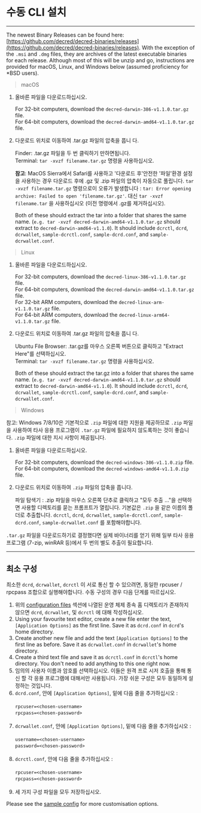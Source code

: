 # 수동 CLI 설치 

---

The newest Binary Releases can be found here: [https://github.com/decred/decred-binaries/releases](https://github.com/decred/decred-binaries/releases). With the exception of the `.msi` and `.dmg` files, they are archives of the latest executable binaries for each release. Although most of this will be unzip and go, instructions are provided for macOS, Linux, and Windows below (assumed proficiency for *BSD users).

> macOS

1. 올바른 파일을 다운로드하십시오.

    For 32-bit computers, download the `decred-darwin-386-v1.1.0.tar.gz` file. <br />
    For 64-bit computers, download the `decred-darwin-amd64-v1.1.0.tar.gz` file.

2. 다운로드 위치로 이동하여 .tar.gz 파일의 압축을 풉니 다.

    Finder: .tar.gz 파일을 두 번 클릭하기 만하면됩니다. <br />
    Terminal: `tar -xvzf filename.tar.gz` 명령을 사용하십시오.

    **참고**: MacOS Sierra에서 Safari를 사용하고 '다운로드 후'안전한 '파일'환경 설정을 사용하는 경우 다운로드 후에 .gz 및 .zip 파일의 압축이 자동으로 풀립니다. `tar -xvzf filename.tar.gz` 명령으로이 오류가 발생합니다 : `tar: Error opening archive: Failed to open 'filename.tar.gz'`. 대신 `tar -xvzf filename.tar` 을 사용하십시오 (이전 명령에서 .gz를 제거하십시오).
    
    Both of these should extract the tar into a folder that shares the same name. (`e.g. tar -xvzf decred-darwin-amd64-v1.1.0.tar.gz` should extract to `decred-darwin-amd64-v1.1.0`). It should include `dcrctl`, `dcrd`, `dcrwallet`, `sample-dcrctl.conf`, `sample-dcrd.conf`, and `sample-dcrwallet.conf`.


> Linux

1. 올바른 파일을 다운로드하십시오.

    For 32-bit computers, download the `decred-linux-386-v1.1.0.tar.gz` file. <br />
    For 64-bit computers, download the `decred-darwin-amd64-v1.1.0.tar.gz` file. <br />
    For 32-bit ARM computers, download the `decred-linux-arm-v1.1.0.tar.gz` file. <br />
    For 64-bit ARM computers, download the `decred-linux-arm64-v1.1.0.tar.gz` file.

2. 다운로드 위치로 이동하여 .tar.gz 파일의 압축을 풉니 다.

    Ubuntu File Browser: .tar.gz를 마우스 오른쪽 버튼으로 클릭하고 "Extract Here"를 선택하십시오. <br />
    Terminal: `tar -xvzf filename.tar.gz` 명령을 사용하십시오.
    
    Both of these should extract the tar.gz into a folder that shares the same name. (`e.g. tar -xvzf decred-darwin-amd64-v1.1.0.tar.gz` should extract to `decred-darwin-amd64-v1.1.0`). It should include `dcrctl`, `dcrd`, `dcrwallet`, `sample-dcrctl.conf`, `sample-dcrd.conf`, and `sample-dcrwallet.conf`.

> Windows

참고: Windows 7/8/10은 기본적으로 `.zip` 파일에 대한 지원을 제공하므로 `.zip` 파일을 사용하여 타사 응용 프로그램이 `.tar.gz` 파일에 필요하지 않도록하는 것이 좋습니다. `.zip` 파일에 대한 지시 사항이 제공됩니다.

1. 올바른 파일을 다운로드하십시오.

    For 32-bit computers, download the `decred-windows-386-v1.1.0.zip` file. <br />
    For 64-bit computers, download the `decred-windows-amd64-v1.1.0.zip` file.

2. 다운로드 위치로 이동하여 `.zip` 파일의 압축을 풉니다.

    파일 탐색기 : .zip 파일을 마우스 오른쪽 단추로 클릭하고 "모두 추출 ..."을 선택하면 사용할 디렉토리를 묻는 프롬프트가 열립니다. 기본값은 `.zip` 을 같은 이름의 폴더로 추출합니다. `dcrctl`, `dcrd`, `dcrwallet`, `sample-dcrctl.conf`, `sample-dcrd.conf`, `sample-dcrwallet.conf` 를 포함해야합니다.

`.tar.gz` 파일을 다운로드하기로 결정했다면 실제 바이너리를 얻기 위해 일부 타사 응용 프로그램 (7-zip, winRAR 등)에서 두 번의 별도 추출이 필요합니다.

---

## 최소 구성

최소한 `dcrd`, `dcrwallet`, `dcrctl` 이 서로 통신 할 수 있으려면, 동일한 rpcuser / rpcpass 조합으로 실행해야합니다. 수동 구성의 경우 다음 단계를 따르십시오.

1. 위의 [configuration files](#configuration-file-locations) 섹션에 나열된 운영 체제 종속 홈 디렉토리가 존재하지 않으면 `dcrd`, `dcrwallet`, 및 `dcrctl` 에 대해 작성하십시오.
2. Using your favourite text editor, create a new file enter the text, `[Application Options]` as the first line. Save it as `dcrd.conf` in `dcrd`'s home directory.
3. Create another new file and add the text `[Application Options]` to the first line as before. Save it as `dcrwallet.conf` in `dcrwallet`'s home directory.
4. Create a third text file and save it as `dcrctl.conf` in `dcrctl`'s home directory. You don't need to add anything to this one right now.
5. 임의의 사용자 이름과 암호를 선택하십시오. 이들은 원격 프로 시저 호출을 통해 통신 할 각 응용 프로그램에 대해서만 사용됩니다. 가장 쉬운 구성은 모두 동일하게 설정하는 것입니다.
6. `dcrd.conf`, 안에 `[Application Options]`, 밑에 다음 줄을 추가하십시오 :<br /><br />
        `rpcuser=<chosen-username>`<br />
        `rpcpass=<chosen-password>`<br /><br />
7. `dcrwallet.conf`, 안에 `[Application Options]`, 밑에 다음 줄을 추가하십시오 :<br /><br />
        `username=<chosen-username>`<br />
        `password=<chosen-password>`<br /><br />
8. `dcrctl.conf`, 안에 다음 줄을 추가하십시오 :<br /><br />
        `rpcuser=<chosen-username>`<br />
        `rpcpass=<chosen-password>`<br /><br />
9. 세 가지 구성 파일을 모두 저장하십시오.

Please see the [sample config](https://github.com/decred/dcrd/blob/master/sampleconfig/sampleconfig.go#L8-L352) for more customisation options.